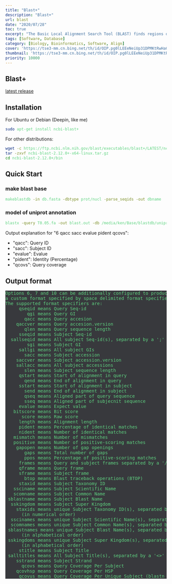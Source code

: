 ```yaml
---
title: "Blast+"
description: "Blast+"
url: blast
date: "2020/07/28"
toc: true
excerpt: "The Basic Local Alignment Search Tool (BLAST) finds regions of local similarity between sequences. The program compares nucleotide or protein sequences to sequence databases and calculates the statistical significance of matches. BLAST can be used to infer functional and evolutionary relationships between sequences as well as help identify members of gene families."
tags: [Software, Database]
category: [Biology, Bioinformatics, Software, Align]
cover: 'https://tse3-mm.cn.bing.net/th/id/OIP.pg0lLEEeNeiUp31DPMKtRwHaCY'
thumbnail: 'https://tse3-mm.cn.bing.net/th/id/OIP.pg0lLEEeNeiUp31DPMKtRwHaCY'
priority: 10000
---
```


## Blast+


[latest release](https://ftp.ncbi.nlm.nih.gov/blast/executables/blast+/LATEST/)


## Installation
For Ubuntu or Debian (Deepin, like me)
```bash
sudo apt-get install ncbi-blast+
```

For other distributions:
```bash
wget -c https://ftp.ncbi.nlm.nih.gov/blast/executables/blast+/LATEST/ncbi-blast-2.12.0+-x64-linux.tar.gz
tar -zxvf ncbi-blast-2.12.0+-x64-linux.tar.gz
cd ncbi-blast-2.12.0+/bin
```

## Quick Start

### make blast base
```bash
makeblastdb -in db.fasta -dbtype prot/nucl -parse_seqids -out dbname
```

### model of uniprot annotation
```bash
blastx -query T0.05.fa -out blast.out -db /media/ken/Base/blastdb/uniprot_sprot.fasta -outfmt "6 qacc sacc evalue pident qcovs" -evalue 1e-5 -max_target_seqs 1 -num_threads 8 -max_hsps 1
```

Output explanation for "6 qacc sacc evalue pident qcovs":
- "qacc": Query ID
- "sacc": Subject ID
- "evalue": Evalue
- "pident": Identity (Percentage)
- "qcovs": Query coverage


## Output format

<pre>
Options 6, 7 and 10 can be additionally configured to produce
a custom format specified by space delimited format specifiers.
The supported format specifiers are:
     qseqid means Query Seq-id
        qgi means Query GI
       qacc means Query accesion
    qaccver means Query accesion.version
       qlen means Query sequence length
     sseqid means Subject Seq-id
  sallseqid means All subject Seq-id(s), separated by a ';'
        sgi means Subject GI
     sallgi means All subject GIs
       sacc means Subject accession
    saccver means Subject accession.version
    sallacc means All subject accessions
       slen means Subject sequence length
     qstart means Start of alignment in query
       qend means End of alignment in query
     sstart means Start of alignment in subject
       send means End of alignment in subject
       qseq means Aligned part of query sequence
       sseq means Aligned part of subjecnit sequence
     evalue means Expect value
   bitscore means Bit score
      score means Raw score
     length means Alignment length
     pident means Percentage of identical matches
     nident means Number of identical matches
   mismatch means Number of mismatches
   positive means Number of positive-scoring matches
    gapopen means Number of gap openings
       gaps means Total number of gaps
       ppos means Percentage of positive-scoring matches
     frames means Query and subject frames separated by a '/'
     qframe means Query frame
     sframe means Subject frame
       btop means Blast traceback operations (BTOP)
     staxid means Subject Taxonomy ID
   ssciname means Subject Scientific Name
   scomname means Subject Common Name
 sblastname means Subject Blast Name
  sskingdom means Subject Super Kingdom
    staxids means unique Subject Taxonomy ID(s), separated by a ';'
      (in numerical order)
  sscinames means unique Subject Scientific Name(s), separated by a ';'
  scomnames means unique Subject Common Name(s), separated by a ';'
 sblastnames means unique Subject Blast Name(s), separated by a ';'
      (in alphabetical order)
 sskingdoms means unique Subject Super Kingdom(s), separated by a ';'
      (in alphabetical order)
     stitle means Subject Title
 salltitles means All Subject Title(s), separated by a '<>'
    sstrand means Subject Strand
      qcovs means Query Coverage Per Subject
    qcovhsp means Query Coverage Per HSP
     qcovus means Query Coverage Per Unique Subject (blastn only)
</pre>


<style>
pre {
  background-color:#38393d;
  color: #5fd381;
}
</style>
